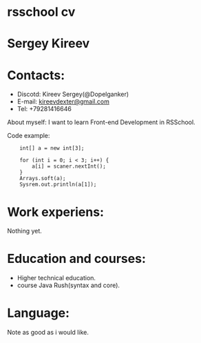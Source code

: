  # rsschool cv
 # Sergey Kireev
 
 # Contacts:
 * Discotd: Kireev Sergey(@Dopelganker)
 * E-mail:  kireevdexter@gmail.com
 * Tel:     +79281416646

 About myself:
 I want to learn Front-end Development in RSSchool.
 
 Code example:
 ``` Scanner scaner = new Scaner(System.in0;
     int[] a = new int[3];
     
     for (int i = 0; i < 3; i++) {
         a[i] = scaner.nextInt();
     }
     Arrays.soft(a);
     Sysrem.out.println(a[1]);
 ```
 # Work experiens:
  Nothing yet.
  
 # Education and courses:
 * Higher technical education. 
 * course Java Rush(syntax and core).
 # Language:
 Note as good as i would like.
